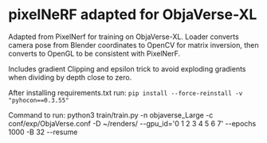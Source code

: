 # pixelNeRF adapted for ObjaVerse-XL

Adapted from PixelNerf for training on ObjaVerse-XL. Loader converts camera pose from Blender coordinates to OpenCV for matrix inversion, then converts to OpenGL to be consistent with PixelNerF. 

Includes gradient Clipping and epsilon trick to avoid exploding gradients when dividing by depth close to zero. 

After installing requirements.txt run: `pip install --force-reinstall -v "pyhocon==0.3.55"`

Command to run: python3 train/train.py -n objaverse_Large -c conf/exp/ObjaVerse.conf -D ~/renders/ --gpu_id='0 1 2 3 4 5 6 7'  --epochs 1000 -B 32 --resume
